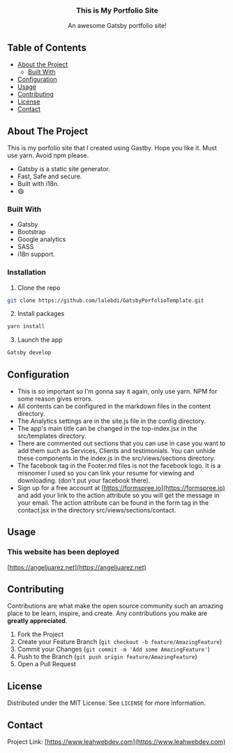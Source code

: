 
<p align="center">
  
    
 

  <h3 align="center">This is My Portfolio Site</h3>

  <p align="center">
    An awesome Gatsby portfolio site!
    <br />
    
  </p>
</p>



<!-- TABLE OF CONTENTS -->
## Table of Contents

* [About the Project](#about-the-project)
  * [Built With](#built-with)
* [Configuration](#configuration)
* [Usage](#usage)
* [Contributing](#contributing)
* [License](#license)
* [Contact](#contact)



<!-- ABOUT THE PROJECT -->
## About The Project


This is my porfolio site that I created using Gastby. Hope you like it. Must use yarn. Avoid npm please.


* Gatsby is a static site generator.
* Fast, Safe and secure.
*  Built with i18n.
*  :smile:



### Built With

* Gatsby
* Bootstrap
* Google analytics
* SASS
* i18n support.





### Installation


1. Clone the repo
```sh
git clone https://github.com/lalebdi/GatsbyPorfolioTemplate.git
```
2. Install packages
```sh
yarn install
```
3. Launch the app
```sh
Gatsby develop
```


<!-- Configuration -->
## Configuration
* This is so important so I'm gonna say it again, only use yarn. NPM for some reason gives errors.
* All contents can be configured in the markdown files in the content directory.
* The Analytics settings are in the site.js file in the config directory.
* The app's main title can be changed in the top-index.jsx in the src/templates directory.
* There are commented out sections that you can use in case you want to add them such as Services, Clients and testimonials. You can unhide these components in the index.js in the src/views/sections directory.
* The facebook tag in the Footer.md files is not the facebook logo. It is a misnomer I used so you can link your resume for viewing and downloading. (don't put your facebook there).
* Sign up for a free account at [https://formspree.io](https://formspree.io) and add your link to the action attribute so you will get the message in your email. The action attribute can be found in the form tag in the contact.jsx in the directory src/views/sections/contact.



<!-- USAGE EXAMPLES -->
## Usage
### This website has been deployed
[https://angeljuarez.net](https://angeljuarez.net)


<!-- CONTRIBUTING -->
## Contributing

Contributions are what make the open source community such an amazing place to be learn, inspire, and create. Any contributions you make are **greatly appreciated**.

1. Fork the Project
2. Create your Feature Branch (`git checkout -b feature/AmazingFeature`)
3. Commit your Changes (`git commit -m 'Add some AmazingFeature'`)
4. Push to the Branch (`git push origin feature/AmazingFeature`)
5. Open a Pull Request



<!-- LICENSE -->
## License

Distributed under the MIT License. See `LICENSE` for more information.



<!-- CONTACT -->
## Contact



Project Link: [https://www.leahwebdev.com](https://www.leahwebdev.com)




